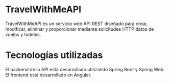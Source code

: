 # TravelWithMeAPI

TravelWithMeAPI es un servicio web API REST diseñado para crear, modificar, eliminar y proporcionar mediante solicitudes HTTP datos de vuelos y hoteles.

# Tecnologías utilizadas
El backend de la API está desarrollado utilizando Spring Boot y Spring Web.
El frontend está desarrollado en Angular.
